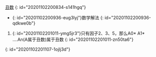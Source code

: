 [丑数](https://leetcode-cn.com/problems/chou-shu-lcof/)
{: id="20201102200834-s141hgq"}

* {: id="20201102200936-eug3lyj"}数学解法
{: id="20201102200936-qdkwe0b"}

1. {: id="20201102201011-ymg5jr3"}只有因子2、3、5，那么A0* A1* ....An(A属于丑数)属于丑数
{: id="20201102201011-zn50ta6"}

 
{: id="20201102201107-1ojlj3d"}

